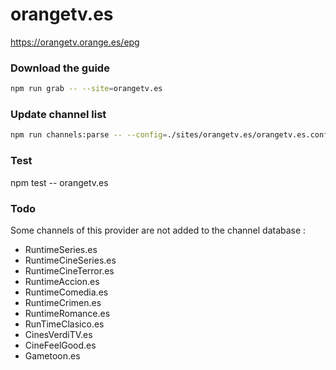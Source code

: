 # orangetv.es

https://orangetv.orange.es/epg

### Download the guide

```sh
npm run grab -- --site=orangetv.es
```

### Update channel list

```sh
npm run channels:parse -- --config=./sites/orangetv.es/orangetv.es.config.js --output=./sites/orangetv.es/orangetv.es.channels.xml
```

### Test

npm test -- orangetv.es

### Todo

Some channels of this provider are not added to the channel database :

- RuntimeSeries.es
- RuntimeCineSeries.es
- RuntimeCineTerror.es
- RuntimeAccion.es
- RuntimeComedia.es
- RuntimeCrimen.es
- RuntimeRomance.es
- RunTimeClasico.es
- CinesVerdiTV.es
- CineFeelGood.es
- Gametoon.es
